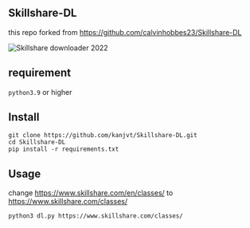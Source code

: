 ## Skillshare-DL
this repo forked from https://github.com/calvinhobbes23/Skillshare-DL

![Skillshare downloader 2022](https://telegra.ph/file/311eda4568192f0eb5377.png)
## requirement
`python3.9` or higher

## Install
```
git clone https://github.com/kanjvt/Skillshare-DL.git
cd Skillshare-DL
pip install -r requirements.txt
```

## Usage
change https://www.skillshare.com/en/classes/ to https://www.skillshare.com/classes/

```
python3 dl.py https://www.skillshare.com/classes/
```
